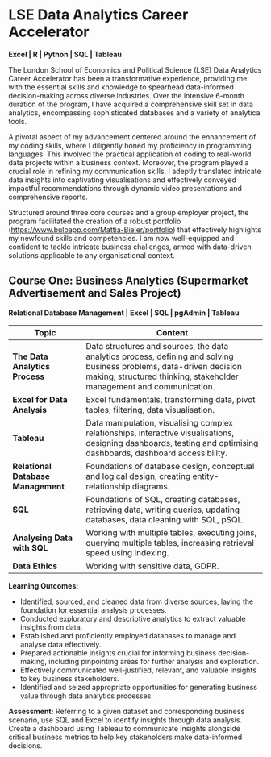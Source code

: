 # LSE Data Analytics Career Accelerator
__Excel | R | Python | SQL | Tableau__

The London School of Economics and Political Science (LSE) Data Analytics Career Accelerator has been a transformative experience, providing me with the essential skills and knowledge to spearhead data-informed decision-making across diverse industries. Over the intensive 6-month duration of the program, I have acquired a comprehensive skill set in data analytics, encompassing sophisticated databases and a variety of analytical tools.

A pivotal aspect of my advancement centered around the enhancement of my coding skills, where I diligently honed my proficiency in programming languages. This involved the practical application of coding to real-world data projects within a business context. Moreover, the program played a crucial role in refining my communication skills. I adeptly translated intricate data insights into captivating visualisations and effectively conveyed impactful recommendations through dynamic video presentations and comprehensive reports.

Structured around three core courses and a group employer project, the program facilitated the creation of a robust portfolio (https://www.bulbapp.com/Mattia-Bieler/portfolio) that effectively highlights my newfound skills and competencies. I am now well-equipped and confident to tackle intricate business challenges, armed with data-driven solutions applicable to any organisational context.

## Course One: Business Analytics (Supermarket Advertisement and Sales Project)
__Relational Database Management | Excel | SQL | pgAdmin | Tableau__

| Topic | Content |
| -------- | -------- |
| __The Data Analytics Process__ | Data structures and sources, the data analytics process, defining and solving business problems, data-driven decision making, structured thinking, stakeholder management and communication. |
| __Excel for Data Analysis__ | Excel fundamentals, transforming data, pivot tables, filtering, data visualisation. |
| __Tableau__ |  Data manipulation, visualising complex relationships, interactive visualisations, designing dashboards, testing and optimising dashboards, dashboard accessibility. |
| __Relational Database Management__  | Foundations of database design, conceptual and logical design, creating entity-relationship diagrams. |
| __SQL__ | Foundations of SQL, creating databases, retrieving data, writing queries, updating databases, data cleaning with SQL, pSQL. |
| __Analysing Data with SQL__| Working with multiple tables, executing joins, querying multiple tables, increasing retrieval speed using indexing.|
| __Data Ethics__ | Working with sensitive data, GDPR. |

__Learning Outcomes:__
* Identified, sourced, and cleaned data from diverse sources, laying the foundation for essential analysis processes.
* Conducted exploratory and descriptive analytics to extract valuable insights from data.
* Established and proficiently employed databases to manage and analyse data effectively.
* Prepared actionable insights crucial for informing business decision-making, including pinpointing areas for further analysis and exploration.
* Effectively communicated well-justified, relevant, and valuable insights to key business stakeholders.
* Identified and seized appropriate opportunities for generating business value through data analytics processes.

__Assessment:__ Referring to a given dataset and corresponding business scenario, use SQL and Excel to identify insights through data analysis. Create a dashboard using Tableau to communicate insights alongside critical business metrics to help key stakeholders make data-informed decisions.
